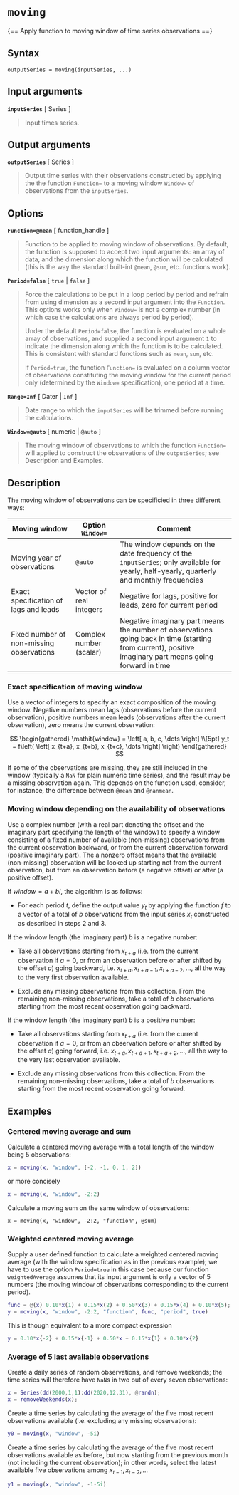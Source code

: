 # `moving`  

{== Apply function to moving window of time series observations ==}


## Syntax  

    outputSeries = moving(inputSeries, ...)


## Input arguments  

__`inputSeries`__ [ Series ]
>
> Input times series.
>

## Output arguments  

__`outputSeries`__ [ Series ]
>
> Output time series with their observations constructed by applying the
> the function `Function=` to a moving window `Window=` of observations
> from the `inputSeries`.
>

## Options   

__`Function=@mean`__ [ function_handle ]
>
> Function to be applied to moving window of observations. By default, the
> function is supposed to accept two input arguments: an array of data, and
> the dimension along which the function will be calculated (this is the
> way the standard built-int `@mean`, `@sum`, etc. functions work).
>

__`Period=false`__ [ `true` | `false` ]
>
> Force the calculations to be put in a loop period by period and refrain
> from using dimension as a second input argument into the `Function`. This
> options works only when `Window=` is not a complex number (in which case
> the calculations are always period by period).
>
> Under the default `Period=false`, the function is evaluated on a whole
> array of observations, and supplied a second input argument `1` to
> indicate the dimension along which the function is to be calculated. This
> is consistent with standard functions such as `mean`, `sum`, etc.
>
> If `Period=true`, the function `Function=` is evaluated on a column
> vector of observations constituting the moving window for the current
> period only (determined by the `Window=` specification), one period at a
> time. 
>

__`Range=Inf`__ [ Dater | `Inf` ]
>
> Date range to which the `inputSeries` will be trimmed before running the
> calculations.
>

__`Window=@auto`__ [ numeric | `@auto` ]
>
> The moving window of observations to which the function `Function=` will
> applied to construct the observations of the `outputSeries`; see
> Description and Examples.
>

## Description

The moving window of observations can be specificied in three different ways:

Moving window | Option `Window=` | Comment
--|---|---
Moving year of observations | `@auto` | The window depends on the date frequency of the `inputSeries`; only available for yearly, half-yearly, quarterly and monthly frequencies 
Exact specification of lags and leads | Vector of real integers | Negative for lags, positive for leads, zero for current period 
Fixed number of non-missing observations | Complex number (scalar) | Negative imaginary part means the number of observations going back in time (starting from current), positive imaginary part means going forward in time 


### Exact specification of moving window

Use a vector of integers to specify an exact composition of the moving
window. Negative numbers mean lags (observations before the current
observation), positive numbers mean leads (observations after the current
observation), zero means the current observation:

$$
\begin{gathered}
\mathit{window} = \left[ a, b, c, \dots \right] \\[5pt]
y_t = f\left( \left[ x_{t+a}, x_{t+b}, x_{t+c}, \dots \right] \right)
\end{gathered}
$$

If some of the observations are missing, they are still included in the
window (typically a `NaN` for plain numeric time series), and the result
may be a missing observation again. This depends on the function used,
consider, for instance, the difference between `@mean` and `@nanmean`.


### Moving window depending on the availability of observations

Use a complex number (with a real part denoting the offset and the
imaginary part specifying the length of the window) to specify a window
consisting of a fixed number of available (non-missing) observations from
the current observation backward, or from the current observation forward
(positive imaginary part). The a nonzero offset means that the available
(non-missing) observation will be looked up starting not from the current
observation, but from an observation before (a negative offset) or after (a
positive offset).

If $\mathit{window}=a + bi$, the algorithm is as follows:

* For each period $t$, define the output value $y_t$ by applying the
   function $f$ to a vector of a total of $b$ observations from the input
   series $x_t$ constructed as described in steps 2 and 3.

If the window length (the imaginary part) $b$ is a negative number:

* Take all observations starting from $x_{t+a}$ (i.e. from the current
   observation if $a=0$, or from an observation before or after shifted by
   the offset $a$) going backward, i.e. $x_{t+a}, x_{t+a-1}, x_{t+a-2},
   \dots$, all the way to the very first observation available.

* Exclude any missing observations from this collection. From the remaining
   non-missing observations, take a total of $b$ observations starting from
   the most recent observation going backward.

If the window length (the imaginary part) $b$ is a positive number:

* Take all observations starting from $x_{t+a}$ (i.e. from the current
   observation if $a=0$, or from an observation before or after shifted by
   the offset $a$) going forward, i.e. $x_{t+a}, x_{t+a+1}, x_{t+a+2},
   \dots$, all the way to the very last observation available.

* Exclude any missing observations from this collection. From the remaining
   non-missing observations, take a total of $b$ observations starting from
   the most recent observation going forward.


## Examples

### Centered moving average and sum

Calculate a centered moving average with a total length of the window being 5
observations:

```matlab
x = moving(x, "window", [-2, -1, 0, 1, 2])
```

or more concisely

```matlab
x = moving(x, "window", -2:2)
```
Calculate a moving sum on the same window of observations:

```
x = moving(x, "window", -2:2, "function", @sum)
```


### Weighted centered moving average

Supply a user defined function to calculate a weighted centered moving
average (with the window specification as in the previous example); we have
to use the option `Period=true` in this case because our function
`weightedAverage` assumes that its input argument is only a vector of 5
numbers (the moving window of observations corresponding to the current
period).

```matlab
func = @(x) 0.10*x(1) + 0.15*x(2) + 0.50*x(3) + 0.15*x(4) + 0.10*x(5);
y = moving(x, "window", -2:2, "function", func, "period", true)
```

This is though equivalent to a more compact expression

```matlab
y = 0.10*x{-2} + 0.15*x{-1} + 0.50*x + 0.15*x{1} + 0.10*x{2}
```


### Average of 5 last available observations

Create a daily series of random observations, and remove weekends; the time
series will therefore have `NaN`s in two out of every seven observations:

```matlab
x = Series(dd(2000,1,1):dd(2020,12,31), @randn);
x = removeWeekends(x);
```

Create a time series by calculating the average of the five most recent
observations available (i.e. excluding any missing observations):

```matlab
y0 = moving(x, "window", -5i)
```

Create a time series by calculating the average of the five most recent
observations available as before, but now starting from the previous month
(not including the current observation); in other words, select the latest
available five observations among $x_{t-1}, x_{t-2}, \dots$

```matlab
y1 = moving(x, "window", -1-5i)
```

